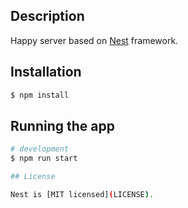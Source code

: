 ## Description

Happy server based on [Nest](https://github.com/nestjs/nest) framework.

## Installation

```bash
$ npm install
```

## Running the app

```bash
# development
$ npm run start

## License

Nest is [MIT licensed](LICENSE).
